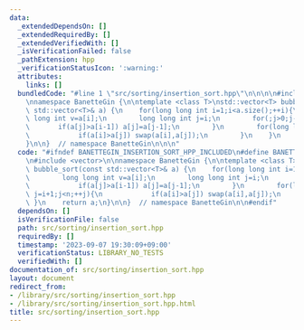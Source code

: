 ```yaml
---
data:
  _extendedDependsOn: []
  _extendedRequiredBy: []
  _extendedVerifiedWith: []
  _isVerificationFailed: false
  _pathExtension: hpp
  _verificationStatusIcon: ':warning:'
  attributes:
    links: []
  bundledCode: "#line 1 \"src/sorting/insertion_sort.hpp\"\n\n\n\n#include <vector>\n\
    \nnamespace BanetteGin {\n\ntemplate <class T>\nstd::vector<T> bubble_sort(const\
    \ std::vector<T>& a) {\n    for(long long int i=1;i<a.size();++i){\n        long\
    \ long int v=a[i];\n        long long int j=i;\n        for(;j>0;j--){\n     \
    \       if(a[j]>a[i-1]) a[j]=a[j-1];\n        }\n        for(long long int j=i+1;j<n;++j){\n\
    \            if(a[i]>a[j]) swap(a[i],a[j]);\n        }\n    }\n    return a;\n\
    }\n\n}  // namespace BanetteGin\n\n\n"
  code: "#ifndef BANETTEGIN_INSERTION_SORT_HPP_INCLUDED\n#define BANETTEGIN_INSERTION_SORT_HPP_INCLUDED\n\
    \n#include <vector>\n\nnamespace BanetteGin {\n\ntemplate <class T>\nstd::vector<T>\
    \ bubble_sort(const std::vector<T>& a) {\n    for(long long int i=1;i<a.size();++i){\n\
    \        long long int v=a[i];\n        long long int j=i;\n        for(;j>0;j--){\n\
    \            if(a[j]>a[i-1]) a[j]=a[j-1];\n        }\n        for(long long int\
    \ j=i+1;j<n;++j){\n            if(a[i]>a[j]) swap(a[i],a[j]);\n        }\n   \
    \ }\n    return a;\n}\n\n}  // namespace BanetteGin\n\n#endif"
  dependsOn: []
  isVerificationFile: false
  path: src/sorting/insertion_sort.hpp
  requiredBy: []
  timestamp: '2023-09-07 19:30:09+09:00'
  verificationStatus: LIBRARY_NO_TESTS
  verifiedWith: []
documentation_of: src/sorting/insertion_sort.hpp
layout: document
redirect_from:
- /library/src/sorting/insertion_sort.hpp
- /library/src/sorting/insertion_sort.hpp.html
title: src/sorting/insertion_sort.hpp
---
```

